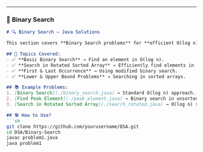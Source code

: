 
---

### 📜 **Binary Search**
```markdown
# 🔍 Binary Search – Java Solutions

This section covers **Binary Search problems** for **efficient O(log n) searching**.

## 📌 Topics Covered:
- ✅ **Basic Binary Search** → Find an element in O(log n).
- ✅ **Search in Rotated Sorted Array** → Efficiently find elements in rotated arrays.
- ✅ **First & Last Occurrence** → Using modified binary search.
- ✅ **Lower & Upper Bound Problems** → Searching in sorted arrays.

## 📚 Example Problems:
1. [Binary Search](./binary_search.java) → Standard O(log n) approach.
2. [Find Peak Element](./peak_element.java) → Binary search in unsorted arrays.
3. [Search in Rotated Sorted Array](./search_rotated.java) → O(log n) solution.

## 🛠 How to Use?
```sh
git clone https://github.com/yourusername/DSA.git
cd DSA/Binary-Search
javac problem1.java
java problem1
